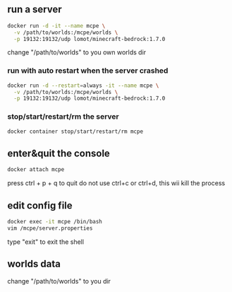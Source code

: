 ## run a server
```bash
docker run -d -it --name mcpe \
  -v /path/to/worlds:/mcpe/worlds \
  -p 19132:19132/udp lomot/minecraft-bedrock:1.7.0
```
change "/path/to/worlds" to you own worlds dir

### run with auto restart when the server crashed
```bash
docker run -d --restart=always -it --name mcpe \
  -v /path/to/worlds:/mcpe/worlds \
  -p 19132:19132/udp lomot/minecraft-bedrock:1.7.0
```

### stop/start/restart/rm the server 
```bash
docker container stop/start/restart/rm mcpe
```

## enter&quit the console
```bash
docker attach mcpe
```
press ctrl + p + q to quit
do not use ctrl+c or ctrl+d, this wii kill the process

## edit config file
```bash
docker exec -it mcpe /bin/bash
vim /mcpe/server.properties
```
type "exit" to exit the shell

## worlds data
change "/path/to/worlds" to you dir
